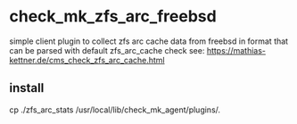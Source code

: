# check_mk_zfs_arc_freebsd

simple client plugin to collect zfs arc cache data from freebsd in format that can be parsed with default zfs_arc_cache check
see: https://mathias-kettner.de/cms_check_zfs_arc_cache.html

## install 
cp ./zfs_arc_stats /usr/local/lib/check_mk_agent/plugins/.

